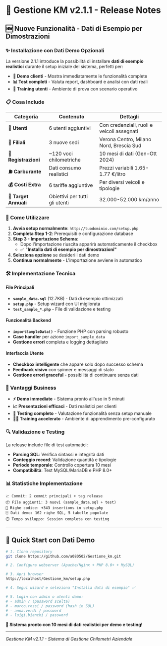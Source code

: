 # 🚀 Gestione KM v2.1.1 - Release Notes

## 🆕 Nuove Funzionalità - Dati di Esempio per Dimostrazioni

### ✨ Installazione con Dati Demo Opzionali

La versione 2.1.1 introduce la possibilità di installare **dati di esempio realistici** durante il setup iniziale del sistema, perfetti per:

- **🎯 Demo clienti** - Mostra immediatamente le funzionalità complete
- **📊 Test completi** - Valuta report, dashboard e analisi con dati reali
- **🔄 Training utenti** - Ambiente di prova con scenario operativo

### 📋 Cosa Include

| Categoria | Contenuto | Dettagli |
|-----------|-----------|----------|
| **👥 Utenti** | 6 utenti aggiuntivi | Con credenziali, ruoli e veicoli assegnati |
| **🏢 Filiali** | 3 nuove sedi | Verona Centro, Milano Nord, Brescia Sud |
| **🚗 Registrazioni** | ~120 voci chilometriche | 10 mesi di dati (Gen-Ott 2024) |
| **⛽ Carburante** | Dati consumo realistici | Prezzi variabili 1.65-1.77 €/litro |
| **💰 Costi Extra** | 6 tariffe aggiuntive | Per diversi veicoli e tipologie |
| **🎯 Target Annuali** | Obiettivi per tutti gli utenti | 32.000-52.000 km/anno |

### 🔧 Come Utilizzare

1. **Avvia setup normalmente**: `http://tuodominio.com/setup.php`
2. **Completa Step 1-2**: Prerequisiti e configurazione database
3. **Step 3 - Importazione Schema**: 
   - Dopo l'importazione riuscita apparirà automaticamente il checkbox
   - ✅ **"Installa dati di esempio per dimostrazioni"**
4. **Seleziona opzione** se desideri i dati demo
5. **Continua normalmente** - L'importazione avviene in automatico

### 🛠️ Implementazione Tecnica

#### File Principali
- **`sample_data.sql`** (12.7KB) - Dati di esempio ottimizzati
- **`setup.php`** - Setup wizard con UI migliorata
- **`test_sample_*.php`** - File di validazione e testing

#### Funzionalità Backend
- **`importSampleData()`** - Funzione PHP con parsing robusto
- **Case handler** per azione `import_sample_data`
- **Gestione errori** completa e logging dettagliato

#### Interfaccia Utente
- **Checkbox intelligente** che appare solo dopo successo schema
- **Feedback visivo** con spinner e messaggi di stato
- **Gestione errori graceful** - possibilità di continuare senza dati

### 🎯 Vantaggi Business

- **⚡ Demo immediate** - Sistema pronto all'uso in 5 minuti
- **📈 Presentazioni efficaci** - Dati realistici per clienti
- **🧪 Testing completo** - Valutazione funzionalità senza setup manuale
- **👨‍💼 Training accelerato** - Ambiente di apprendimento pre-configurato

### 🔍 Validazione e Testing

La release include file di test automatici:
- **Parsing SQL**: Verifica sintassi e integrità dati
- **Conteggio record**: Validazione quantità e tipologie
- **Periodo temporale**: Controllo copertura 10 mesi
- **Compatibilità**: Test MySQL/MariaDB e PHP 8.0+

### 📊 Statistiche Implementazione

```
📈 Commit: 2 commit principali + tag release
📦 File aggiunti: 3 nuovi (sample_data.sql + test)  
📝 Righe codice: +343 insertions in setup.php
🗄️ Dati demo: 162 righe SQL, 5 tabelle popolate
⏱️ Tempo sviluppo: Session completa con testing
```

---

## 🚀 Quick Start con Dati Demo

```bash
# 1. Clona repository
git clone https://github.com/a080502/Gestione_km.git

# 2. Configura webserver (Apache/Nginx + PHP 8.0+ + MySQL)

# 3. Apri browser
http://localhost/Gestione_km/setup.php

# 4. Segui wizard e seleziona "Installa dati di esempio" ✅

# 5. Login con admin o utenti demo:
# - admin / (password scelta)
# - marco.rossi / password (hash in SQL)
# - anna.verdi / password
# - luigi.bianchi / password
```

**🎉 Sistema pronto con 10 mesi di dati realistici per demo e testing!**

---
*Gestione KM v2.1.1 - Sistema di Gestione Chilometri Aziendale*
